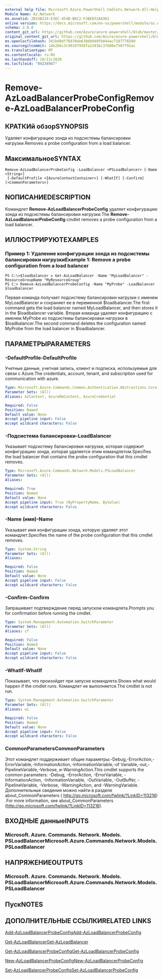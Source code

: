 ```yaml
---
external help file: Microsoft.Azure.PowerShell.Cmdlets.Network.dll-Help.xml
Module Name: Az.Network
ms.assetid: 2B15B224-E36C-454B-B6C2-F2BE032AE962
online version: https://docs.microsoft.com/en-us/powershell/module/az.network/remove-azloadbalancerprobeconfig
schema: 2.0.0
content_git_url: https://github.com/Azure/azure-powershell/blob/master/src/Network/Network/help/Remove-AzLoadBalancerProbeConfig.md
original_content_git_url: https://github.com/Azure/azure-powershell/blob/master/src/Network/Network/help/Remove-AzLoadBalancerProbeConfig.md
ms.openlocfilehash: 341bd8df76870de638db949fb844ac7187776509
ms.sourcegitcommit: 1de2b6c3c99197958fa2101bc37680e7507f91ac
ms.translationtype: MT
ms.contentlocale: ru-RU
ms.lasthandoff: 10/13/2020
ms.locfileid: "94234947"
---
```

# <span data-ttu-id="6f7b2-101">Remove-AzLoadBalancerProbeConfig</span><span class="sxs-lookup"><span data-stu-id="6f7b2-101">Remove-AzLoadBalancerProbeConfig</span></span>

## <span data-ttu-id="6f7b2-102">КРАТКИй обзор</span><span class="sxs-lookup"><span data-stu-id="6f7b2-102">SYNOPSIS</span></span>
<span data-ttu-id="6f7b2-103">Удаляет конфигурацию зонда из подсистемы балансировки нагрузки.</span><span class="sxs-lookup"><span data-stu-id="6f7b2-103">Removes a probe configuration from a load balancer.</span></span>

## <span data-ttu-id="6f7b2-104">Максимальное</span><span class="sxs-lookup"><span data-stu-id="6f7b2-104">SYNTAX</span></span>

```
Remove-AzLoadBalancerProbeConfig -LoadBalancer <PSLoadBalancer> [-Name <String>]
 [-DefaultProfile <IAzureContextContainer>] [-WhatIf] [-Confirm] [<CommonParameters>]
```

## <span data-ttu-id="6f7b2-105">NОПИСАНИЕ</span><span class="sxs-lookup"><span data-stu-id="6f7b2-105">DESCRIPTION</span></span>
<span data-ttu-id="6f7b2-106">Командлет **Remove-AzLoadBalancerProbeConfig** удаляет конфигурацию зонда из подсистемы балансировки нагрузки.</span><span class="sxs-lookup"><span data-stu-id="6f7b2-106">The **Remove-AzLoadBalancerProbeConfig** cmdlet removes a probe configuration from a load balancer.</span></span>

## <span data-ttu-id="6f7b2-107">ИЛЛЮСТРИРУЮТ</span><span class="sxs-lookup"><span data-stu-id="6f7b2-107">EXAMPLES</span></span>

### <span data-ttu-id="6f7b2-108">Пример 1: Удаление конфигурации зонда из подсистемы балансировки нагрузки</span><span class="sxs-lookup"><span data-stu-id="6f7b2-108">Example 1: Remove a probe configuration from a load balancer</span></span>
```
PS C:\>$loadbalancer = Get-AzLoadBalancer -Name "MyLoadBalancer" -ResourceGroupName "MyResourceGroup"
PS C:> Remove-AzLoadBalancerProbeConfig -Name "MyProbe" -LoadBalancer $loadbalancer
```

<span data-ttu-id="6f7b2-109">Первая команда получает подсистему балансировки нагрузки с именем MyLoadBalancer и сохраняет ее в переменной $loadbalancer.</span><span class="sxs-lookup"><span data-stu-id="6f7b2-109">The first command gets the load balancer named MyLoadBalancer, and then stores it in the $loadbalancer variable.</span></span>
<span data-ttu-id="6f7b2-110">Вторая команда удаляет конфигурацию с именем MyProbe из подсистемы балансировки нагрузки в $loadbalancer.</span><span class="sxs-lookup"><span data-stu-id="6f7b2-110">The second command deletes the configuration named MyProbe from the load balancer in $loadbalancer.</span></span>

## <span data-ttu-id="6f7b2-111">ПАРАМЕТРЫ</span><span class="sxs-lookup"><span data-stu-id="6f7b2-111">PARAMETERS</span></span>

### <span data-ttu-id="6f7b2-112">-DefaultProfile</span><span class="sxs-lookup"><span data-stu-id="6f7b2-112">-DefaultProfile</span></span>
<span data-ttu-id="6f7b2-113">Учетные данные, учетная запись, клиент и подписка, используемые для связи с Azure.</span><span class="sxs-lookup"><span data-stu-id="6f7b2-113">The credentials, account, tenant, and subscription used for communication with azure.</span></span>

```yaml
Type: Microsoft.Azure.Commands.Common.Authentication.Abstractions.Core.IAzureContextContainer
Parameter Sets: (All)
Aliases: AzContext, AzureRmContext, AzureCredential

Required: False
Position: Named
Default value: None
Accept pipeline input: False
Accept wildcard characters: False
```

### <span data-ttu-id="6f7b2-114">-Подсистема балансировки</span><span class="sxs-lookup"><span data-stu-id="6f7b2-114">-LoadBalancer</span></span>
<span data-ttu-id="6f7b2-115">Указывает подсистему балансировки нагрузки, которая содержит конфигурацию зонда, которая удаляется этим командлетом.</span><span class="sxs-lookup"><span data-stu-id="6f7b2-115">Specifies the load balancer that contains the probe configuration that this cmdlet removes.</span></span>

```yaml
Type: Microsoft.Azure.Commands.Network.Models.PSLoadBalancer
Parameter Sets: (All)
Aliases:

Required: True
Position: Named
Default value: None
Accept pipeline input: True (ByPropertyName, ByValue)
Accept wildcard characters: False
```

### <span data-ttu-id="6f7b2-116">-Name (имя)</span><span class="sxs-lookup"><span data-stu-id="6f7b2-116">-Name</span></span>
<span data-ttu-id="6f7b2-117">Указывает имя конфигурации зонда, которую удаляет этот командлет.</span><span class="sxs-lookup"><span data-stu-id="6f7b2-117">Specifies the name of the probe configuration that this cmdlet removes.</span></span>

```yaml
Type: System.String
Parameter Sets: (All)
Aliases:

Required: False
Position: Named
Default value: None
Accept pipeline input: False
Accept wildcard characters: False
```

### <span data-ttu-id="6f7b2-118">-Confirm</span><span class="sxs-lookup"><span data-stu-id="6f7b2-118">-Confirm</span></span>
<span data-ttu-id="6f7b2-119">Запрашивает подтверждение перед запуском командлета.</span><span class="sxs-lookup"><span data-stu-id="6f7b2-119">Prompts you for confirmation before running the cmdlet.</span></span>

```yaml
Type: System.Management.Automation.SwitchParameter
Parameter Sets: (All)
Aliases: cf

Required: False
Position: Named
Default value: None
Accept pipeline input: False
Accept wildcard characters: False
```

### <span data-ttu-id="6f7b2-120">-WhatIf</span><span class="sxs-lookup"><span data-stu-id="6f7b2-120">-WhatIf</span></span>
<span data-ttu-id="6f7b2-121">Показывает, что произойдет при запуске командлета.</span><span class="sxs-lookup"><span data-stu-id="6f7b2-121">Shows what would happen if the cmdlet runs.</span></span> <span data-ttu-id="6f7b2-122">Командлет не выполняется.</span><span class="sxs-lookup"><span data-stu-id="6f7b2-122">The cmdlet is not run.</span></span>

```yaml
Type: System.Management.Automation.SwitchParameter
Parameter Sets: (All)
Aliases: wi

Required: False
Position: Named
Default value: None
Accept pipeline input: False
Accept wildcard characters: False
```

### <span data-ttu-id="6f7b2-123">CommonParameters</span><span class="sxs-lookup"><span data-stu-id="6f7b2-123">CommonParameters</span></span>
<span data-ttu-id="6f7b2-124">Этот командлет поддерживает общие параметры:-Debug,-ErrorAction,-ErrorVariable,-InformationAction,-InformationVariable,-of Variable,-out,-PipelineVariable,-Verbose, и-WarningAction.</span><span class="sxs-lookup"><span data-stu-id="6f7b2-124">This cmdlet supports the common parameters: -Debug, -ErrorAction, -ErrorVariable, -InformationAction, -InformationVariable, -OutVariable, -OutBuffer, -PipelineVariable, -Verbose, -WarningAction, and -WarningVariable.</span></span> <span data-ttu-id="6f7b2-125">Дополнительные сведения можно найти в разделе about_CommonParameters ( http://go.microsoft.com/fwlink/?LinkID=113216) .</span><span class="sxs-lookup"><span data-stu-id="6f7b2-125">For more information, see about_CommonParameters (http://go.microsoft.com/fwlink/?LinkID=113216).</span></span>

## <span data-ttu-id="6f7b2-126">ВХОДНЫЕ данные</span><span class="sxs-lookup"><span data-stu-id="6f7b2-126">INPUTS</span></span>

### <span data-ttu-id="6f7b2-127">Microsoft. Azure. Commands. Network. Models. PSLoadBalancer</span><span class="sxs-lookup"><span data-stu-id="6f7b2-127">Microsoft.Azure.Commands.Network.Models.PSLoadBalancer</span></span>

## <span data-ttu-id="6f7b2-128">НАПРЯЖЕНИЕ</span><span class="sxs-lookup"><span data-stu-id="6f7b2-128">OUTPUTS</span></span>

### <span data-ttu-id="6f7b2-129">Microsoft. Azure. Commands. Network. Models. PSLoadBalancer</span><span class="sxs-lookup"><span data-stu-id="6f7b2-129">Microsoft.Azure.Commands.Network.Models.PSLoadBalancer</span></span>

## <span data-ttu-id="6f7b2-130">Пуск</span><span class="sxs-lookup"><span data-stu-id="6f7b2-130">NOTES</span></span>

## <span data-ttu-id="6f7b2-131">ДОПОЛНИТЕЛЬНЫЕ ССЫЛКИ</span><span class="sxs-lookup"><span data-stu-id="6f7b2-131">RELATED LINKS</span></span>

[<span data-ttu-id="6f7b2-132">Add-AzLoadBalancerProbeConfig</span><span class="sxs-lookup"><span data-stu-id="6f7b2-132">Add-AzLoadBalancerProbeConfig</span></span>](./Add-AzLoadBalancerProbeConfig.md)

[<span data-ttu-id="6f7b2-133">Get-AzLoadBalancer</span><span class="sxs-lookup"><span data-stu-id="6f7b2-133">Get-AzLoadBalancer</span></span>](./Get-AzLoadBalancer.md)

[<span data-ttu-id="6f7b2-134">Get-AzLoadBalancerProbeConfig</span><span class="sxs-lookup"><span data-stu-id="6f7b2-134">Get-AzLoadBalancerProbeConfig</span></span>](./Get-AzLoadBalancerProbeConfig.md)

[<span data-ttu-id="6f7b2-135">New-AzLoadBalancerProbeConfig</span><span class="sxs-lookup"><span data-stu-id="6f7b2-135">New-AzLoadBalancerProbeConfig</span></span>](./New-AzLoadBalancerProbeConfig.md)

[<span data-ttu-id="6f7b2-136">Set-AzLoadBalancerProbeConfig</span><span class="sxs-lookup"><span data-stu-id="6f7b2-136">Set-AzLoadBalancerProbeConfig</span></span>](./Set-AzLoadBalancerProbeConfig.md)


